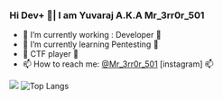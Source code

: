 <!--
**yuvarajsf/yuvarajsf** is a ✨ _special_ ✨ repository because its `README.md` (this file) appears on your GitHub profile.
-->
### Hi Dev+ 👋| I am Yuvaraj A.K.A Mr_3rr0r_501 


- 🔭 I’m currently working : Developer 🔭
- 🌱 I’m currently learning Pentesting 🌱
- 🏁 CTF player 🏁
- 📫 How to reach me: <a href="https://instagram.com/mr_3rr0r_501">@Mr_3rr0r_501</a> [instagram] 📫

![](https://github-readme-stats.vercel.app/api?username=yuvarajsf&theme=light&show_icons=true&title_color=FFD700&icon_color=4169E1&text_color=008000&bg_color=000)
![Top Langs](https://github-readme-stats.vercel.app/api/top-langs/?username=yuvarajsf&layout=compact&theme=dark&show_icons=true&title_color=FFD700&icon_color=4169E1&text_color=008000&bg_color=000)


